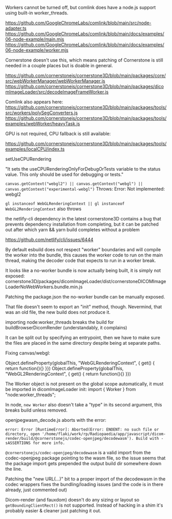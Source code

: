 Workers cannot be turned off, but comlink does have a node.js support using built-in worker_threads.

https://github.com/GoogleChromeLabs/comlink/blob/main/src/node-adapter.ts
https://github.com/GoogleChromeLabs/comlink/blob/main/docs/examples/06-node-example/main.mjs
https://github.com/GoogleChromeLabs/comlink/blob/main/docs/examples/06-node-example/worker.mjs

Cornerstone doesn't use this, which means patching of Cornerstone is still needed in a couple places but is doable in general. 

https://github.com/cornerstonejs/cornerstone3D/blob/main/packages/core/src/webWorkerManager/webWorkerManager.js
https://github.com/cornerstonejs/cornerstone3D/blob/main/packages/dicomImageLoader/src/decodeImageFrameWorker.js

Comlink also appears here:
https://github.com/cornerstonejs/cornerstone3D/blob/main/packages/tools/src/workers/polySegConverters.js
https://github.com/cornerstonejs/cornerstone3D/blob/main/packages/tools/examples/webWorker/heavyTask.js

GPU is not required, CPU fallback is still available:

https://github.com/cornerstonejs/cornerstone3D/blob/main/packages/tools/examples/localCPU/index.ts

setUseCPURendering

"It sets the useCPURenderingOnlyForDebugOrTests variable to the status value. This only should be used for debugging or tests."

`canvas.getContext("webgl2") || canvas.getContext("webgl") || canvas.getContext("experimental-webgl")`
Throws: Error: Not implemented: webgl2

`gl instanceof WebGLRenderingContext || gl instanceof WebGL2RenderingContext`
also throws


the netlify-cli dependency in the latest cornerstone3D contains a bug that prevents dependency installation from completing, but it can be patched out after which yarn && yarn build completes without a problem

https://github.com/netlify/cli/issues/6444

By default esbuild does not respect "worker" boundaries and will compile the worker into the bundle, this causes the worker code to run on the main thread, making the decoder code that expects to run in a worker break.

It looks like a no-worker bundle is now actually being built, it is simply not exposed:
cornerstone3D/packages/dicomImageLoader/dist/cornerstoneDICOMImageLoaderNoWebWorkers.bundle.min.js

Patching the package.json the no-worker bundle can be manually exposed.

That file doesn't seem to export an "init" method, though.
Nevermind, that was an old file, the new build does not produce it.

importing node:worker_threads breaks the build for buildBrowserDicomRender (understandably, it complains)

It can be split out by specifying an entrypoint, then we have to make sure the files are placed in the same directory despite being at separate paths.

Fixing canvas/webgl:

Object.defineProperty(globalThis, "WebGLRenderingContext", { get() { return function(){} }})
Object.defineProperty(globalThis, "WebGL2RenderingContext", { get() { return function(){} }})

The Worker object is not present on the global scope automatically, it must be imported in dicomImageLoader init:
import { Worker } from "node:worker_threads";

In node, `new Worker` also doesn't take a "type" in its second argument, this breaks build unless removed.

openjpegwasm_decode.js aborts with the error:

    error: Error [RuntimeError]: Aborted(Error: ENOENT: no such file or directory, open '/home/flaki/work/rp/Radiopaedia/app/javascript/dicom-render/build/@cornerstonejs/codec-openjpeg/decodewasm'). Build with -sASSERTIONS for more info.

`@cornerstonejs/codec-openjpeg/decodewasm` is a valid import from the codec-openjpeg package pointing to the wasm file, so the issue seems that the package import gets prepended the output build dir somewhere down the line.

Patching the "new URL(...)" bit to a proper import of the decodewasm in the codec wrappers fixes the bundling/loading issues (and the code is in there already, just commented out)

Dicom-render (and fauxdom) doesn't do any sizing or layout so `getBoundingClientRect()` is not supported. Instead of hacking in a shim it's probably easier & cleaner just patching it out.
